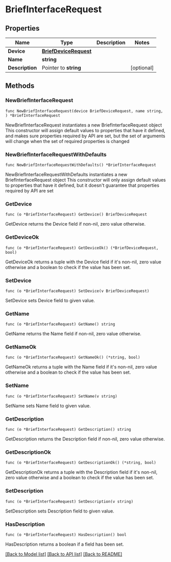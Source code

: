 # BriefInterfaceRequest

## Properties

Name | Type | Description | Notes
------------ | ------------- | ------------- | -------------
**Device** | [**BriefDeviceRequest**](BriefDeviceRequest.md) |  | 
**Name** | **string** |  | 
**Description** | Pointer to **string** |  | [optional] 

## Methods

### NewBriefInterfaceRequest

`func NewBriefInterfaceRequest(device BriefDeviceRequest, name string, ) *BriefInterfaceRequest`

NewBriefInterfaceRequest instantiates a new BriefInterfaceRequest object
This constructor will assign default values to properties that have it defined,
and makes sure properties required by API are set, but the set of arguments
will change when the set of required properties is changed

### NewBriefInterfaceRequestWithDefaults

`func NewBriefInterfaceRequestWithDefaults() *BriefInterfaceRequest`

NewBriefInterfaceRequestWithDefaults instantiates a new BriefInterfaceRequest object
This constructor will only assign default values to properties that have it defined,
but it doesn't guarantee that properties required by API are set

### GetDevice

`func (o *BriefInterfaceRequest) GetDevice() BriefDeviceRequest`

GetDevice returns the Device field if non-nil, zero value otherwise.

### GetDeviceOk

`func (o *BriefInterfaceRequest) GetDeviceOk() (*BriefDeviceRequest, bool)`

GetDeviceOk returns a tuple with the Device field if it's non-nil, zero value otherwise
and a boolean to check if the value has been set.

### SetDevice

`func (o *BriefInterfaceRequest) SetDevice(v BriefDeviceRequest)`

SetDevice sets Device field to given value.


### GetName

`func (o *BriefInterfaceRequest) GetName() string`

GetName returns the Name field if non-nil, zero value otherwise.

### GetNameOk

`func (o *BriefInterfaceRequest) GetNameOk() (*string, bool)`

GetNameOk returns a tuple with the Name field if it's non-nil, zero value otherwise
and a boolean to check if the value has been set.

### SetName

`func (o *BriefInterfaceRequest) SetName(v string)`

SetName sets Name field to given value.


### GetDescription

`func (o *BriefInterfaceRequest) GetDescription() string`

GetDescription returns the Description field if non-nil, zero value otherwise.

### GetDescriptionOk

`func (o *BriefInterfaceRequest) GetDescriptionOk() (*string, bool)`

GetDescriptionOk returns a tuple with the Description field if it's non-nil, zero value otherwise
and a boolean to check if the value has been set.

### SetDescription

`func (o *BriefInterfaceRequest) SetDescription(v string)`

SetDescription sets Description field to given value.

### HasDescription

`func (o *BriefInterfaceRequest) HasDescription() bool`

HasDescription returns a boolean if a field has been set.


[[Back to Model list]](../README.md#documentation-for-models) [[Back to API list]](../README.md#documentation-for-api-endpoints) [[Back to README]](../README.md)


